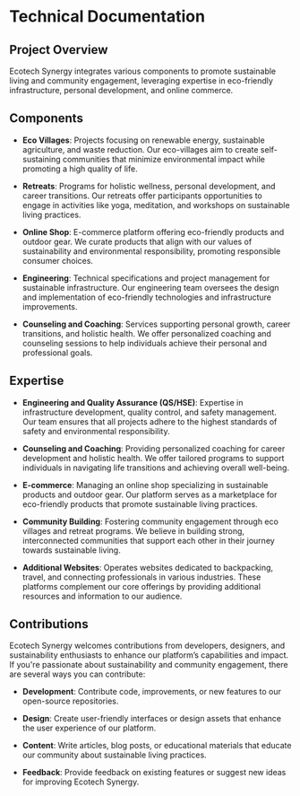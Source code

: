 # Technical Documentation

## Project Overview

Ecotech Synergy integrates various components to promote sustainable living and community engagement, leveraging expertise in eco-friendly infrastructure, personal development, and online commerce.

## Components

- **Eco Villages**: Projects focusing on renewable energy, sustainable agriculture, and waste reduction.
Our eco-villages aim to create self-sustaining communities that minimize environmental impact while promoting a high quality of life.

- **Retreats**: Programs for holistic wellness, personal development, and career transitions.
Our retreats offer participants opportunities to engage in activities like yoga, meditation, and workshops on sustainable living practices.

- **Online Shop**: E-commerce platform offering eco-friendly products and outdoor gear.
We curate products that align with our values of sustainability and environmental responsibility, promoting responsible consumer choices.

- **Engineering**: Technical specifications and project management for sustainable infrastructure.
Our engineering team oversees the design and implementation of eco-friendly technologies and infrastructure improvements.

- **Counseling and Coaching**: Services supporting personal growth, career transitions, and holistic health.
We offer personalized coaching and counseling sessions to help individuals achieve their personal and professional goals.

## Expertise

- **Engineering and Quality Assurance (QS/HSE)**: Expertise in infrastructure development, quality control, and safety management.
Our team ensures that all projects adhere to the highest standards of safety and environmental responsibility.

- **Counseling and Coaching**: Providing personalized coaching for career development and holistic health.
We offer tailored programs to support individuals in navigating life transitions and achieving overall well-being.

- **E-commerce**: Managing an online shop specializing in sustainable products and outdoor gear.
Our platform serves as a marketplace for eco-friendly products that promote sustainable living practices.

- **Community Building**: Fostering community engagement through eco villages and retreat programs.
We believe in building strong, interconnected communities that support each other in their journey towards sustainable living.

- **Additional Websites**: Operates websites dedicated to backpacking, travel, and connecting professionals in various industries.
These platforms complement our core offerings by providing additional resources and information to our audience.

## Contributions

Ecotech Synergy welcomes contributions from developers, designers, and sustainability enthusiasts to enhance our platform’s capabilities and impact.
If you're passionate about sustainability and community engagement, there are several ways you can contribute:

- **Development**: Contribute code, improvements, or new features to our open-source repositories.
  
- **Design**: Create user-friendly interfaces or design assets that enhance the user experience of our platform.
  
- **Content**: Write articles, blog posts, or educational materials that educate our community about sustainable living practices.
  
- **Feedback**: Provide feedback on existing features or suggest new ideas for improving Ecotech Synergy.
